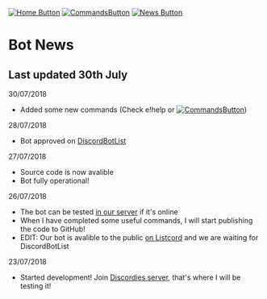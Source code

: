 [![Home Button](https://img.shields.io/badge/Page%3A-Home-green.svg)](./)
[![CommandsButton](https://img.shields.io/badge/Page%3A-Commands-green.svg)](./commands)
[![News Button](https://img.shields.io/badge/Page%3A-News-brightgreen.svg)](https://bot.hernikplays.tk/news) 
# Bot News
## Last updated 30th July

30/07/2018
- Added some new commands (Check e!help or [![CommandsButton](https://img.shields.io/badge/Page%3A-Commands-green.svg)](./commands))

28/07/2018
- Bot approved on [DiscordBotList](https://discordbots.org/bot/470989648747954176)

27/07/2018
- Source code is now avalible
- Bot fully operational!


26/07/2018
- The bot can be tested [in our server](https://discord.io/discordies) if it's online
- When I have completed some useful commands, I will start publishing the code to GitHub!
- EDIT: Our bot is avalible to the public [on Listcord](https://listcord.com/bot/470989648747954176) and we are waiting for DiscordBotList

23/07/2018
- Started development! Join [Discordies server](https://discord.io/hernikplays), that's where I will be testing it!
